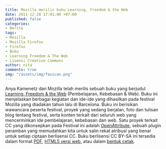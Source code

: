```yaml
---
title: Mozilla merilis buku Learning, Freedom & the Web
date: 2011-12-28 17:01:00 +07:00
published: false
categories:
- Berita
tags:
- Mozilla
- Mozilla Firefox
- Firefox
- Buku
- Learning Freedom & The Web
- Lisensi Creative Commons
author: nita
comments: true
img: "/assets/img/favicon.png"
---
```


Anya Kamenetz dan Mozilla telah merilis sebuah buku yang berjudul [Learning, Freedom & the Web](http://learningfreedomandtheweb.org/) (Pembelajaran, Kebebasan & Web). Buku ini menjelaskan berbagai kegiatan dan ide-ide yang dihasilkan pada festival Mozilla yang diadakan tahun lalu di Barcelona. Buku ini berisikan wawancara peserta festival, proyek yang sedang berjalan, foto dan tulisan blog tentang festival, serta konten terkait dari seluruh web yang mencerminkan ide pembelajaran, kebebasan dan web. Satu proyek terkait CC yang dikonsepkan pada Festival ini adalah [OpenAttribute](http://openattribute.com/), sebuah plugin peramban yang memudahkan kita untuk salin rekat atribusi yang benar untuk setiap ciptaan berlisensi CC. Buku berlisensi CC BY-SA ini tersedia dalam format [PDF](http://learningfreedomandtheweb.org/Mozilla_LFW.pdf), [HTML5 versi web](http://learningfreedomandtheweb.org/ebook/toc.html), atau dalam [bentuk cetak](http://www.lulu.com/product/paperback/mozilla-learning-freedom-and-the-web/18596078).
